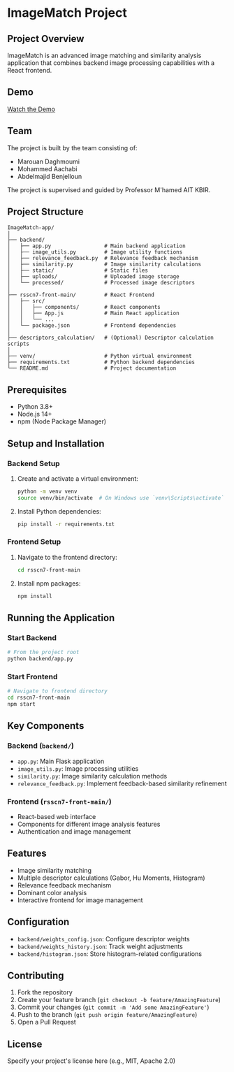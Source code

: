 # ImageMatch Project

## Project Overview

ImageMatch is an advanced image matching and similarity analysis application that combines backend image processing capabilities with a React frontend.

## Demo

[Watch the Demo](profile/ImageMatch.mp4)

## Team

The project is built by the team consisting of:

- Marouan Daghmoumi
- Mohammed Aachabi
- Abdelmajid Benjelloun

The project is supervised and guided by Professor M'hamed AIT KBIR.

## Project Structure

```
ImageMatch-app/
│
├── backend/
│   ├── app.py                 # Main backend application
│   ├── image_utils.py         # Image utility functions
│   ├── relevance_feedback.py  # Relevance feedback mechanism
│   ├── similarity.py          # Image similarity calculations
│   ├── static/                # Static files
│   ├── uploads/               # Uploaded image storage
│   └── processed/             # Processed image descriptors
│
├── rsscn7-front-main/         # React Frontend
│   ├── src/
│   │   ├── components/        # React components
│   │   ├── App.js             # Main React application
│   │   └── ...
│   └── package.json           # Frontend dependencies
│
├── descriptors_calculation/   # (Optional) Descriptor calculation scripts
│
├── venv/                      # Python virtual environment
├── requirements.txt           # Python backend dependencies
└── README.md                  # Project documentation
```

## Prerequisites

- Python 3.8+
- Node.js 14+
- npm (Node Package Manager)

## Setup and Installation

### Backend Setup

1. Create and activate a virtual environment:
   ```bash
   python -m venv venv
   source venv/bin/activate  # On Windows use `venv\Scripts\activate`
   ```

2. Install Python dependencies:
   ```bash
   pip install -r requirements.txt
   ```

### Frontend Setup

1. Navigate to the frontend directory:
   ```bash
   cd rsscn7-front-main
   ```

2. Install npm packages:
   ```bash
   npm install
   ```

## Running the Application

### Start Backend

```bash
# From the project root
python backend/app.py
```

### Start Frontend

```bash
# Navigate to frontend directory
cd rsscn7-front-main
npm start
```

## Key Components

### Backend (`backend/`)
- `app.py`: Main Flask application
- `image_utils.py`: Image processing utilities
- `similarity.py`: Image similarity calculation methods
- `relevance_feedback.py`: Implement feedback-based similarity refinement

### Frontend (`rsscn7-front-main/`)
- React-based web interface
- Components for different image analysis features
- Authentication and image management

## Features

- Image similarity matching
- Multiple descriptor calculations (Gabor, Hu Moments, Histogram)
- Relevance feedback mechanism
- Dominant color analysis
- Interactive frontend for image management

## Configuration

- `backend/weights_config.json`: Configure descriptor weights
- `backend/weights_history.json`: Track weight adjustments
- `backend/histogram.json`: Store histogram-related configurations

## Contributing

1. Fork the repository
2. Create your feature branch (`git checkout -b feature/AmazingFeature`)
3. Commit your changes (`git commit -m 'Add some AmazingFeature'`)
4. Push to the branch (`git push origin feature/AmazingFeature`)
5. Open a Pull Request

## License

Specify your project's license here (e.g., MIT, Apache 2.0)
